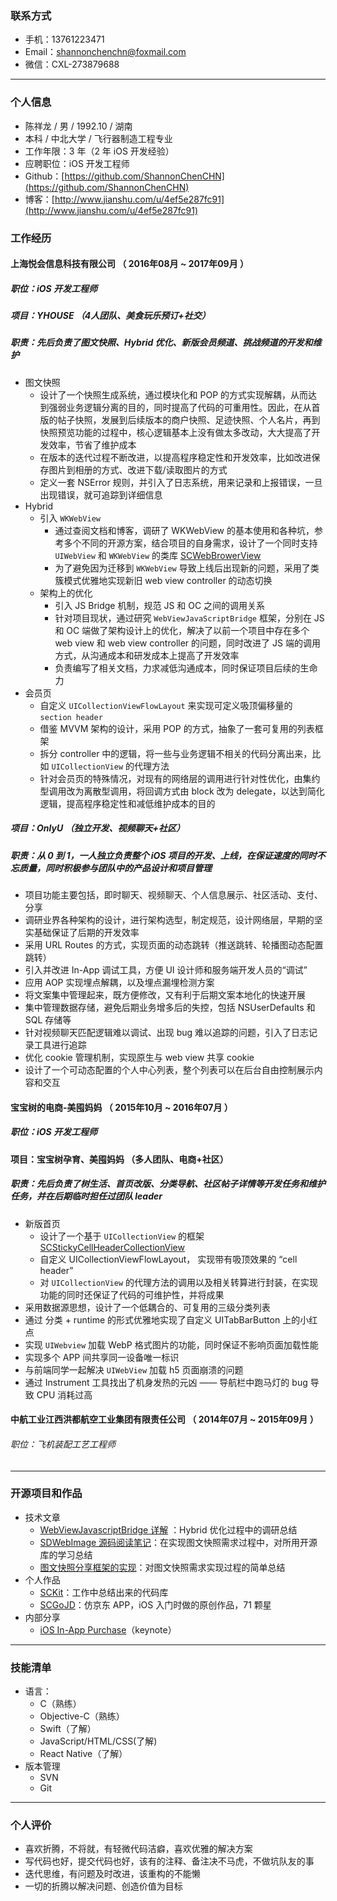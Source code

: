
### 联系方式

- 手机：13761223471
- Email：shannonchenchn@foxmail.com
- 微信：CXL-273879688

---

### 个人信息

 - 陈祥龙 / 男 / 1992.10 / 湖南 
 - 本科 / 中北大学 / 飞行器制造工程专业 
 - 工作年限：3 年（2 年 iOS 开发经验）    
 - 应聘职位：iOS 开发工程师
 - Github：[https://github.com/ShannonChenCHN](https://github.com/ShannonChenCHN)
 - 博客：[http://www.jianshu.com/u/4ef5e287fc91](http://www.jianshu.com/u/4ef5e287fc91)    

### 工作经历


#### 上海悦会信息科技有限公司 （ 2016年08月 ~ 2017年09月 ）
##### 职位：iOS 开发工程师

##### 项目：YHOUSE （4人团队、美食玩乐预订+社交）

##### 职责：先后负责了图文快照、Hybrid 优化、新版会员频道、挑战频道的开发和维护

- 图文快照
  - 设计了一个快照生成系统，通过模块化和 POP 的方式实现解耦，从而达到强弱业务逻辑分离的目的，同时提高了代码的可重用性。因此，在从首版的帖子快照，发展到后续版本的商户快照、足迹快照、个人名片，再到快照预览功能的过程中，核心逻辑基本上没有做太多改动，大大提高了开发效率，节省了维护成本
  - 在版本的迭代过程不断改进，以提高程序稳定性和开发效率，比如改进保存图片到相册的方式、改进下载/读取图片的方式
  - 定义一套 NSError 规则，并引入了日志系统，用来记录和上报错误，一旦出现错误，就可追踪到详细信息
- Hybrid
  - 引入 `WKWebView`
    - 通过查阅文档和博客，调研了 WKWebView 的基本使用和各种坑，参考多个不同的开源方案，结合项目的自身需求，设计了一个同时支持 `UIWebView` 和 `WKWebView` 的类库 [SCWebBrowerView](https://github.com/ShannonChenCHN/SCWebBrowserView)
    - 为了避免因为迁移到 `WKWebView` 导致上线后出现新的问题，采用了类簇模式优雅地实现新旧 web view controller 的动态切换
  - 架构上的优化
    - 引入 JS Bridge 机制，规范 JS 和 OC 之间的调用关系
    - 针对项目现状，通过研究 `WebViewJavaScriptBridge` 框架，分别在 JS 和 OC 端做了架构设计上的优化，解决了以前一个项目中存在多个 web view 和 web view controller 的问题，同时改进了 JS 端的调用方式，从沟通成本和研发成本上提高了开发效率
    - 负责编写了相关文档，力求减低沟通成本，同时保证项目后续的生命力
- 会员页
  - 自定义 `UICollectionViewFlowLayout` 来实现可定义吸顶偏移量的 `section header` 
  - 借鉴 MVVM 架构的设计，采用 POP 的方式，抽象了一套可复用的列表框架
  - 拆分 controller 中的逻辑，将一些与业务逻辑不相关的代码分离出来，比如 `UICollectionView` 的代理方法
  - 针对会员页的特殊情况，对现有的网络层的调用进行针对性优化，由集约型调用改为离散型调用，将回调方式由 block 改为 delegate，以达到简化逻辑，提高程序稳定性和减低维护成本的目的

##### 项目：OnlyU （独立开发、视频聊天+社区）

##### 职责：从 0 到 1，一人独立负责整个 iOS 项目的开发、上线，在保证速度的同时不忘质量，同时积极参与团队中的产品设计和项目管理

- 项目功能主要包括，即时聊天、视频聊天、个人信息展示、社区活动、支付、分享
- 调研业界各种架构的设计，进行架构选型，制定规范，设计网络层，早期的坚实基础保证了后期的开发效率
- 采用 URL Routes 的方式，实现页面的动态跳转（推送跳转、轮播图动态配置跳转）
- 引入并改进 In-App 调试工具，方便 UI 设计师和服务端开发人员的“调试”
- 应用 AOP 实现埋点解耦，以及埋点漏埋检测方案
- 将文案集中管理起来，既方便修改，又有利于后期文案本地化的快速开展
- 集中管理数据存储，避免后期业务增多后的失控，包括 NSUserDefaults 和 SQL 存储等
- 针对视频聊天匹配逻辑难以调试、出现 bug 难以追踪的问题，引入了日志记录工具进行追踪
- 优化 cookie 管理机制，实现原生与 web view 共享 cookie
- 设计了一个可动态配置的个人中心列表，整个列表可以在后台自由控制展示内容和交互


 
#### 宝宝树的电商-美囤妈妈 （ 2015年10月 ~ 2016年07月 ）
##### 职位：iOS 开发工程师

#### 项目：宝宝树孕育、美囤妈妈 （多人团队、电商+社区）   
 

##### 职责：先后负责了树生活、首页改版、分类导航、社区帖子详情等开发任务和维护任务，并在后期临时担任过团队 leader
- 新版首页
  - 设计了一个基于 `UICollectionView` 的框架 [SCStickyCellHeaderCollectionView](https://github.com/ShannonChenCHN/SCStickyCellHeaderCollectionView)
  - 自定义 UICollectionViewFlowLayout， 实现带有吸顶效果的 “cell header” 
  - 对 `UICollectionView` 的代理方法的调用以及相关转算进行封装，在实现功能的同时还保证了代码的可维护性，并将成果 
- 采用数据源思想，设计了一个低耦合的、可复用的三级分类列表
- 通过 分类 + runtime 的形式优雅地实现了自定义 UITabBarButton 上的小红点
- 实现 `UIWebview` 加载 WebP 格式图片的功能，同时保证不影响页面加载性能
- 实现多个 APP 间共享同一设备唯一标识
- 与前端同学一起解决 `UIWebView` 加载 h5 页面崩溃的问题
- 通过 Instrument 工具找出了机身发热的元凶 —— 导航栏中跑马灯的 bug 导致 CPU 消耗过高


#### 中航工业江西洪都航空工业集团有限责任公司 （ 2014年07月 ~ 2015年09月 ）

###### 职位：飞机装配工艺工程师

---

### 开源项目和作品
- 技术文章
  - [WebViewJavascriptBridge 详解](http://www.jianshu.com/p/6f34903be630) ：Hybrid 优化过程中的调研总结
  - [SDWebImage 源码阅读笔记](http://www.jianshu.com/p/06f0265c22eb)：在实现图文快照需求过程中，对所用开源库的学习总结
  - [图文快照分享框架的实现](http://www.jianshu.com/p/b3fcb449cb35)：对图文快照需求实现过程的简单总结
- 个人作品
  - [SCKit](https://github.com/ShannonChenCHN/SCKit)：工作中总结出来的代码库                   
  - [SCGoJD](https://github.com/ShannonChenCHN/SCGoJD)：仿京东 APP，iOS 入门时做的原创作品，71 颗星 
- 内部分享
  - [iOS In-App Purchase](https://github.com/ShannonChenCHN/iOSLevelingUp/blob/master/TechNotes/InAppPurchaseGuide/iOS%20In-App%20Purchase.key)（keynote）

-----

### 技能清单

- 语言：
  - C（熟练）
  - Objective-C（熟练）
  - Swift（了解）
  - JavaScript/HTML/CSS(了解)
  - React Native（了解）
- 版本管理
  - SVN
  - Git

------
### 个人评价
- 喜欢折腾，不将就，有轻微代码洁癖，喜欢优雅的解决方案
- 写代码也好，提交代码也好，该有的注释、备注决不马虎，不做坑队友的事
- 迭代思维，有问题及时改进，该重构的不能懒
- 一切的折腾以解决问题、创造价值为目标
